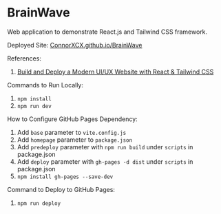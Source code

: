 # BrainWave

Web application to demonstrate React.js and Tailwind CSS framework.

Deployed Site: [ConnorXCX.github.io/BrainWave](https://ConnorXCX.github.io/BrainWave/)

References:

1. [Build and Deploy a Modern UI/UX Website with React & Tailwind CSS](https://youtu.be/B91wc5dCEBA?si=Kj0j9sjL6MpeWw2E)

Commands to Run Locally:

1. `npm install`
2. `npm run dev`

How to Configure GitHub Pages Dependency:

1. Add `base` parameter to `vite.config.js`
2. Add `homepage` parameter to `package.json`
3. Add `predeploy` parameter with `npm run build` under `scripts` in package.json
4. Add `deploy` parameter with `gh-pages -d dist` under `scripts` in package.json
5. `npm install gh-pages --save-dev`

Command to Deploy to GitHub Pages:

1. `npm run deploy`
